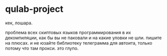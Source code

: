 # qulab-project

кек, лошара.

проблема всех скиптовых языков программирования в их декомпиляции, как бы вы не паковали и на какие уловки не шли. пишите на плюсах. и не юзайте библиотеку телеграмма для автоита, только потому что там прокси. это глупо.
